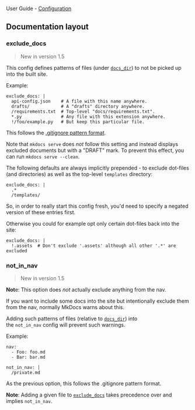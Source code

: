 User Guide - [Configuration](https://www.mkdocs.org/user-guide/configuration/)

## Documentation layout

### exclude_docs

> New in version 1.5

This config defines patterns of files (under [`docs_dir`](https://www.mkdocs.org/user-guide/configuration/#docs_dir)) to not be picked up into the built site.

Example:

    exclude_docs: |
      api-config.json    # A file with this name anywhere.
      drafts/            # A "drafts" directory anywhere.
      /requirements.txt  # Top-level "docs/requirements.txt".
      *.py               # Any file with this extension anywhere.
      !/foo/example.py   # But keep this particular file.

This follows the [.gitignore pattern format](https://git-scm.com/docs/gitignore#_pattern_format).

Note that `mkdocs serve` does *not* follow this setting and instead displays excluded documents but with a "DRAFT" mark. To prevent this effect, you can run `mkdocs serve --clean`.

The following defaults are always implicitly prepended - to exclude dot-files (and directories) as well as the top-level `templates` directory:

    exclude_docs: |
      .*
      /templates/

So, in order to really start this config fresh, you'd need to specify a negated version of these entries first.

Otherwise you could for example opt only certain dot-files back into the site:

    exclude_docs: |
      !.assets  # Don't exclude '.assets' although all other '.*' are excluded

### not_in_nav

> New in version 1.5

**Not**e: This option does *not* actually exclude anything from the nav.

If you want to include some docs into the site but intentionally exclude them from the nav, normally MkDocs warns about this.

Adding such patterns of files (relative to [`docs_dir`](https://www.mkdocs.org/user-guide/configuration/#docs_dir)) into the `not_in_nav` config will prevent such warnings.

Example:

    nav:
      - Foo: foo.md
      - Bar: bar.md

    not_in_nav: |
      /private.md

As the previous option, this follows the .gitignore pattern format.

**Note**: Adding a given file to [`exclude_docs`](https://www.mkdocs.org/user-guide/configuration/#exclude_docs) takes precedence over and implies `not_in_nav`.
